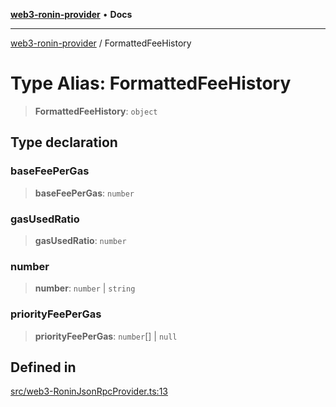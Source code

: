 [**web3-ronin-provider**](../README.md) • **Docs**

***

[web3-ronin-provider](../globals.md) / FormattedFeeHistory

# Type Alias: FormattedFeeHistory

> **FormattedFeeHistory**: `object`

## Type declaration

### baseFeePerGas

> **baseFeePerGas**: `number`

### gasUsedRatio

> **gasUsedRatio**: `number`

### number

> **number**: `number` \| `string`

### priorityFeePerGas

> **priorityFeePerGas**: `number`[] \| `null`

## Defined in

[src/web3-RoninJsonRpcProvider.ts:13](https://github.com/chuacw/web3-ronin-provider/blob/4a5337409914c1435eb29cf10385b5e91a5e50ae/src/web3-RoninJsonRpcProvider.ts#L13)
